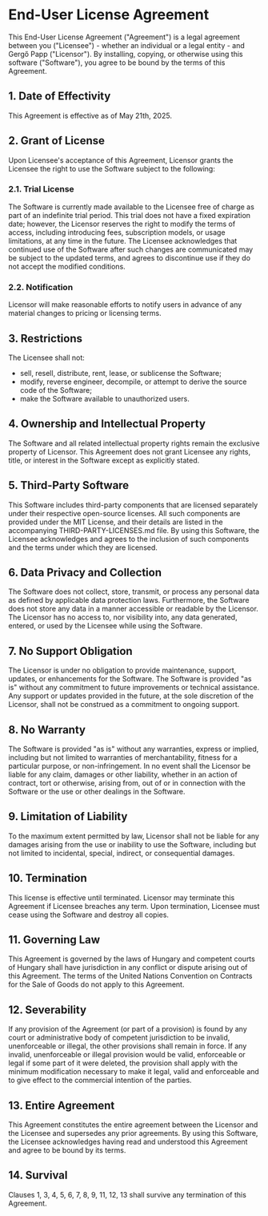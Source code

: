 # End-User License Agreement

This End-User License Agreement ("Agreement") is a legal agreement between you ("Licensee") - whether an individual or a legal entity - and Gergő Papp ("Licensor").
By installing, copying, or otherwise using this software ("Software"), you agree to be bound by the terms of this Agreement.

## 1. Date of Effectivity

This Agreement is effective as of May 21th, 2025.

## 2. Grant of License

Upon Licensee's acceptance of this Agreement, Licensor grants the Licensee the right to use the Software subject to the following:

### 2.1. Trial License

The Software is currently made available to the Licensee free of charge as part of an indefinite trial period.
This trial does not have a fixed expiration date; however, the Licensor reserves the right to modify the terms of access, including introducing fees, subscription models, or usage limitations, at any time in the future.
The Licensee acknowledges that continued use of the Software after such changes are communicated may be subject to the updated terms, and agrees to discontinue use if they do not accept the modified conditions.

### 2.2. Notification

Licensor will make reasonable efforts to notify users in advance of any material changes to pricing or licensing terms.

## 3. Restrictions
 
The Licensee shall not:
- sell, resell, distribute, rent, lease, or sublicense the Software;
- modify, reverse engineer, decompile, or attempt to derive the source code of the Software;
- make the Software available to unauthorized users.

## 4. Ownership and Intellectual Property

The Software and all related intellectual property rights remain the exclusive property of Licensor.
This Agreement does not grant Licensee any rights, title, or interest in the Software except as explicitly stated.

## 5. Third-Party Software

This Software includes third-party components that are licensed separately under their respective open-source licenses.
All such components are provided under the MIT License, and their details are listed in the accompanying THIRD-PARTY-LICENSES.md file.
By using this Software, the Licensee acknowledges and agrees to the inclusion of such components and the terms under which they are licensed.

## 6. Data Privacy and Collection

The Software does not collect, store, transmit, or process any personal data as defined by applicable data protection laws.
Furthermore, the Software does not store any data in a manner accessible or readable by the Licensor.
The Licensor has no access to, nor visibility into, any data generated, entered, or used by the Licensee while using the Software.

## 7. No Support Obligation

The Licensor is under no obligation to provide maintenance, support, updates, or enhancements for the Software. 
The Software is provided "as is" without any commitment to future improvements or technical assistance.
Any support or updates provided in the future, at the sole discretion of the Licensor, shall not be construed as a commitment to ongoing support.

## 8. No Warranty
 
The Software is provided "as is" without any warranties, express or implied, including but not limited to warranties of merchantability, fitness for a particular purpose, or non-infringement.
In no event shall the Licensor be liable for any claim, damages or other liability, whether in an action of contract, tort or otherwise, arising from, out of or in connection with the Software or the use or other dealings in the Software.

## 9. Limitation of Liability
 
To the maximum extent permitted by law, Licensor shall not be liable for any damages arising from the use or inability to use the Software, including but not limited to incidental, special, indirect, or consequential damages.

## 10. Termination

This license is effective until terminated. Licensor may terminate this Agreement if Licensee breaches any term. 
Upon termination, Licensee must cease using the Software and destroy all copies.

## 11. Governing Law

This Agreement is governed by the laws of Hungary and competent courts of Hungary shall have jurisdiction in any conflict or dispute arising out of this Agreement.
The terms of the United Nations Convention on Contracts for the Sale of Goods do not apply to this Agreement.

## 12. Severability

If any provision of the Agreement (or part of a provision) is found by any court or administrative body of competent jurisdiction to be invalid, unenforceable or illegal, the other provisions shall remain in force.
If any invalid, unenforceable or illegal provision would be valid, enforceable or legal if some part of it were deleted, the provision shall apply with the minimum modification necessary to make it legal, valid and enforceable and to give effect to the commercial intention of the parties.

## 13. Entire Agreement
 
This Agreement constitutes the entire agreement between the Licensor and the Licensee and supersedes any prior agreements.
By using this Software, the Licensee acknowledges having read and understood this Agreement and agree to be bound by its terms.

## 14. Survival

Clauses 1, 3, 4, 5, 6, 7, 8, 9, 11, 12, 13 shall survive any termination of this Agreement.

